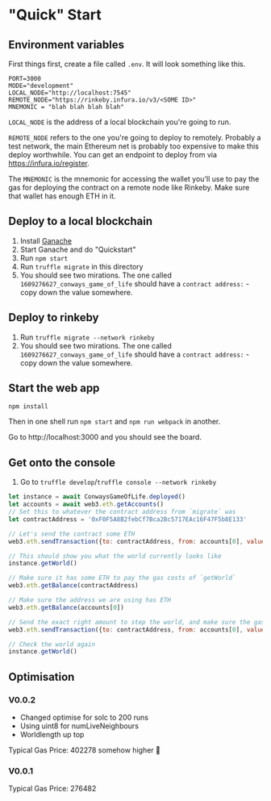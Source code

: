 # "Quick" Start

## Environment variables

First things first, create a file called `.env`. It will look something like this.

```
PORT=3000
MODE="development"
LOCAL_NODE="http://localhost:7545"
REMOTE_NODE="https://rinkeby.infura.io/v3/<SOME ID>"
MNEMONIC = "blah blah blah blah"
```

`LOCAL_NODE` is the address of a local blockchain you're going to run.

`REMOTE_NODE` refers to the one you're going to deploy to remotely. Probably a test network, the main Ethereum net is probably too expensive to make this deploy worthwhile. You can get an endpoint to deploy from via https://infura.io/register.

The `MNEMONIC` is the mnemonic for accessing the wallet you'll use to pay the gas for deploying the contract on a remote node like Rinkeby. Make sure that wallet has enough ETH in it.

## Deploy to a local blockchain

1. Install [Ganache](https://www.trufflesuite.com/ganache)
2. Start Ganache and do "Quickstart"
3. Run `npm start`
4. Run `truffle migrate` in this directory
5. You should see two mirations. The one called `1609276627_conways_game_of_life` should have a `contract address:` - copy down the value somewhere.

## Deploy to rinkeby

1. Run `truffle migrate --network rinkeby`
2. You should see two mirations. The one called `1609276627_conways_game_of_life` should have a `contract address:` - copy down the value somewhere.

## Start the web app

```
npm install
```

Then in one shell run `npm start` and `npm run webpack` in another.

Go to http://localhost:3000 and you should see the board.

## Get onto the console

1. Go to `truffle develop`/`truffle console --network rinkeby`

```js
let instance = await ConwaysGameOfLife.deployed()
let accounts = await web3.eth.getAccounts()
// Set this to whatever the contract address from `migrate` was
let contractAddress = '0xF0F5A8B2febCf7Bca2Bc5717EAc16F47F5b8E133'

// Let's send the contract some ETH
web3.eth.sendTransaction({to: contractAddress, from: accounts[0], value: 1000000000000000, gas: 3000000})

// This should show you what the world currently looks like
instance.getWorld()

// Make sure it has some ETH to pay the gas costs of `getWorld`
web3.eth.getBalance(contractAddress)

// Make sure the address we are using has ETH
web3.eth.getBalance(accounts[0])

// Send the exact right amount to step the world, and make sure the gas price is high enough
web3.eth.sendTransaction({to: contractAddress, from: accounts[0], value: 10000000000000, gas: 3000000})

// Check the world again
instance.getWorld()
```


## Optimisation

### V0.0.2

* Changed optimise for solc to 200 runs
* Using uint8 for numLiveNeighbours
* Worldlength up top

Typical Gas Price: 402278 somehow higher 🤔

### V0.0.1

Typical Gas Price: 276482